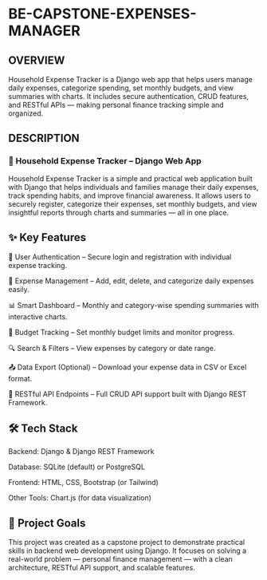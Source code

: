# BE-CAPSTONE-EXPENSES-MANAGER

## OVERVIEW

Household Expense Tracker is a Django web app that helps users manage daily expenses, categorize spending, set monthly budgets, and view summaries with charts. It includes secure authentication, CRUD features, and RESTful APIs — making personal finance tracking simple and organized.

## DESCRIPTION

### 🧾 Household Expense Tracker – Django Web App

Household Expense Tracker is a simple and practical web application built with Django that helps individuals and families manage their daily expenses, track spending habits, and improve financial awareness. It allows users to securely register, categorize their expenses, set monthly budgets, and view insightful reports through charts and summaries — all in one place.

## ✨ Key Features

👤 User Authentication – Secure login and registration with individual expense tracking.

💸 Expense Management – Add, edit, delete, and categorize daily expenses easily.

📊 Smart Dashboard – Monthly and category-wise spending summaries with interactive charts.

📁 Budget Tracking – Set monthly budget limits and monitor progress.

🔍 Search & Filters – View expenses by category or date range.

📤 Data Export (Optional) – Download your expense data in CSV or Excel format.

🔐 RESTful API Endpoints – Full CRUD API support built with Django REST Framework.

## 🛠️ Tech Stack

Backend: Django & Django REST Framework

Database: SQLite (default) or PostgreSQL

Frontend: HTML, CSS, Bootstrap (or Tailwind)

Other Tools: Chart.js (for data visualization)

## 🚀 Project Goals

This project was created as a capstone project to demonstrate practical skills in backend web development using Django. It focuses on solving a real-world problem — personal finance management — with a clean architecture, RESTful API support, and scalable features.
